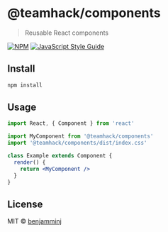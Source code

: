 # @teamhack/components

> Reusable React components

[![NPM](https://img.shields.io/npm/v/@teamhack/components.svg)](https://www.npmjs.com/package/@teamhack/components) [![JavaScript Style Guide](https://img.shields.io/badge/code_style-standard-brightgreen.svg)](https://standardjs.com)

## Install

```bash
npm install
```

## Usage

```jsx
import React, { Component } from 'react'

import MyComponent from '@teamhack/components'
import '@teamhack/components/dist/index.css'

class Example extends Component {
  render() {
    return <MyComponent />
  }
}
```

## License

MIT © [benjamminj](https://github.com/benjamminj)
